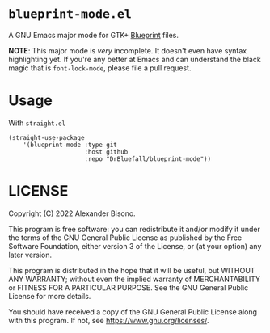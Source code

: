 # `blueprint-mode.el`

A GNU Emacs major mode for GTK+
[Blueprint](https://gitlab.gnome.org/jwestman/blueprint-compiler) files.

**NOTE**: This major mode is *very* incomplete. It doesn't even have syntax
highlighting yet. If you're any better at Emacs and can understand the black
magic that is `font-lock-mode`, please file a pull request.

# Usage

With `straight.el`

``` emacs-lisp
(straight-use-package
    '(blueprint-mode :type git
                     :host github
                     :repo "DrBluefall/blueprint-mode"))
```

# LICENSE

Copyright (C) 2022 Alexander Bisono.

This program is free software: you can redistribute it and/or modify it under
the terms of the GNU General Public License as published by the Free Software
Foundation, either version 3 of the License, or (at your option) any later
version.

This program is distributed in the hope that it will be useful, but WITHOUT ANY
WARRANTY; without even the implied warranty of MERCHANTABILITY or FITNESS FOR A
PARTICULAR PURPOSE. See the GNU General Public License for more details.

You should have received a copy of the GNU General Public License along with
this program. If not, see <https://www.gnu.org/licenses/>.

